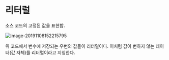 # 리터럴

소스 코드의 고정된 값을 표현함.

![image-20191108152215795](C:\Users\user\AppData\Roaming\Typora\typora-user-images\image-20191108152215795.png)

위 코드에서 변수에 저장되는 우변의 값들이 리터럴이다. 이처럼 값이 변하지 않는 데이터(값 자체)를 리터럴이라고 지칭한다.	